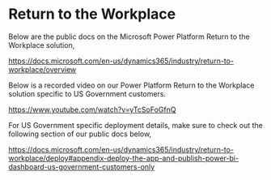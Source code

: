 # Return to the Workplace

Below are the public docs on the Microsoft Power Platform Return to the Workplace solution,

https://docs.microsoft.com/en-us/dynamics365/industry/return-to-workplace/overview

Below is a recorded video on our Power Platform Return to the Workplace solution specific to US Government customers.

https://www.youtube.com/watch?v=yTcSoFoGfnQ

For US Government specific deployment details, make sure to check out the following section of our public docs below,

https://docs.microsoft.com/en-us/dynamics365/industry/return-to-workplace/deploy#appendix-deploy-the-app-and-publish-power-bi-dashboard-us-government-customers-only